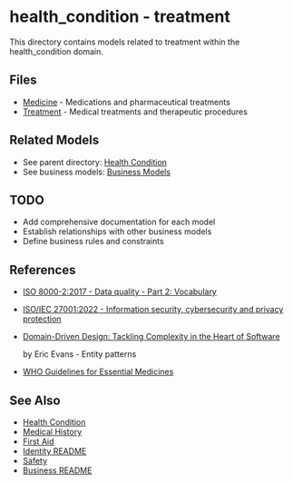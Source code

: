# health_condition - treatment

This directory contains models related to treatment within the health_condition domain.

## Files

- [Medicine](medicine.md) - Medications and pharmaceutical treatments
- [Treatment](treatment.md) - Medical treatments and therapeutic procedures

## Related Models

- See parent directory: [Health Condition](../README.md)
- See business models: [Business Models](../../../../README.md)

## TODO

- Add comprehensive documentation for each model
- Establish relationships with other business models
- Define business rules and constraints

## References

- [ISO 8000-2:2017 - Data quality - Part 2: Vocabulary](https://www.iso.org/standard/36326.html)
- [ISO/IEC 27001:2022 - Information security, cybersecurity and privacy protection](https://www.iso.org/standard/27001)
- [Domain-Driven Design: Tackling Complexity in the Heart of Software](https://www.amazon.com/Domain-Driven-Design-Tackling-Complexity-Software/dp/0321125215)

  by Eric Evans - Entity patterns

- [WHO Guidelines for Essential Medicines](https://www.who.int/news-room/fact-sheets/detail/essential-medicines)

## See Also

- [Health Condition](../../../../../identity/attributes/medical_history/health_condition/health_condition.md)
- [Medical History](../../../../../identity/attributes/medical_history/medical_history.md)
- [First Aid](../../../../../first_aid/protocol.md)
- [Identity README](../../../../../identity/README.md)
- [Safety](../../../../../safety/safety.md)
- [Business README](../../../../../README.md)
